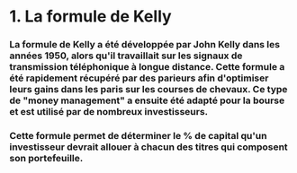 # 1. La formule de Kelly

### La formule de Kelly a été développée par John Kelly dans les années 1950, alors qu'il travaillait sur les signaux de transmission téléphonique à longue distance. Cette formule a été rapidement récupéré par des parieurs afin d'optimiser leurs gains dans les paris sur les courses de chevaux. Ce type de "money management" a ensuite été adapté pour la bourse et est utilisé par de nombreux investisseurs.
### Cette formule permet de déterminer le % de capital qu'un investisseur devrait allouer à chacun des titres qui composent son portefeuille.
